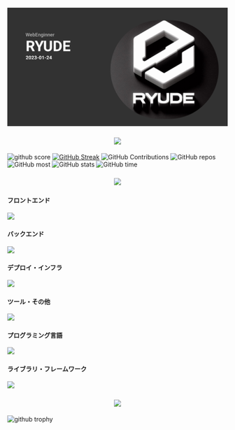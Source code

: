 ![](./assets/group.png)

<h3 align="center"><img src="https://github.com/user-attachments/assets/fb567a67-fc4f-4a60-8fce-bec503c7318b"></img></h3>
<div class="display:flex;justify-content:space-between;">
    <img src="https://github-readme-stats.vercel.app/api?username=anuraghazra&show_icons=true&theme=synthwave" alt="github score" />
    <a href="https://git.io/streak-stats"><img src="https://github-readme-streak-stats.herokuapp.com?user=ryudedev&theme=synthwave&date_format=M%20j%5B%2C%20Y%5D&card_width=584&card_height=200" alt="GitHub Streak" /></a>
    <img src="https://github-profile-summary-cards.vercel.app/api/cards/profile-details?username=ryudedev&theme=synthwave" alt="GitHub Contributions" />
    <img src="https://github-profile-summary-cards.vercel.app/api/cards/repos-per-language?username=ryudedev&theme=synthwave" alt="GitHub repos" />
    <img src="https://github-profile-summary-cards.vercel.app/api/cards/most-commit-language?username=ryudedev&theme=synthwave" alt="GitHub most" />
    <img src="https://github-profile-summary-cards.vercel.app/api/cards/stats?username=ryudedev&theme=synthwave" alt="GitHub stats" />
    <img src="https://github-profile-summary-cards.vercel.app/api/cards/productive-time?username=ryudedev&theme=synthwave&utcOffset=8" alt="GitHub time" />
</div>


<h3 align="center"><img src="https://github.com/user-attachments/assets/e89a4188-58b0-456d-9839-7dc7b74db627"></img></h3>

<h4>フロントエンド</h4>
<img src="https://skillicons.dev/icons?i=html,css,js,react,vue,angular,flutter,astro,gatsby,nextjs,nuxtjs,babel,bootstrap,tailwind,emotion,less,windi,jquery,alpinejs,materialui" />

<h4>バックエンド</h4>
<img src="https://skillicons.dev/icons?i=nodejs,python,django,flask,ruby,rails,spring,fastapi,laravel,nestjs,postgres,mongodb,mysql,dynamodb,sqlite,redis,supabase,php" />

<h4>デプロイ・インフラ</h4>
<img src="https://skillicons.dev/icons?i=aws,heroku,docker,kubernetes,vercel" />

<h4>ツール・その他</h4>
<img src="https://skillicons.dev/icons?i=git,github,gitlab,githubactions,vscode,pycharm,eclipse,androidstudio,figma,discord,postman,codepen,notion,obsidian,powershell" />

<h4>プログラミング言語</h4>
<img src="https://skillicons.dev/icons?i=c,cs,cpp,dart,go,java,kotlin,python,ruby,rust,swift,ts" />

<h4>ライブラリ・フレームワーク</h4>
<img src="https://skillicons.dev/icons?i=alpinejs,apollo,arduino,bun,cmake,deno,firebase,graphql,jest,maven,opencv,prisma,pytorch,redux,remix,threejs,vite,webpack,wordpress,yarn" />

<h3 align="center"><img src="https://github.com/user-attachments/assets/5f226a06-7c05-431a-bbe9-610c035ca379"></img></h3>
<img src="https://github-profile-trophy.vercel.app/?username=ryudedev&theme=discord" alt="github trophy" />
